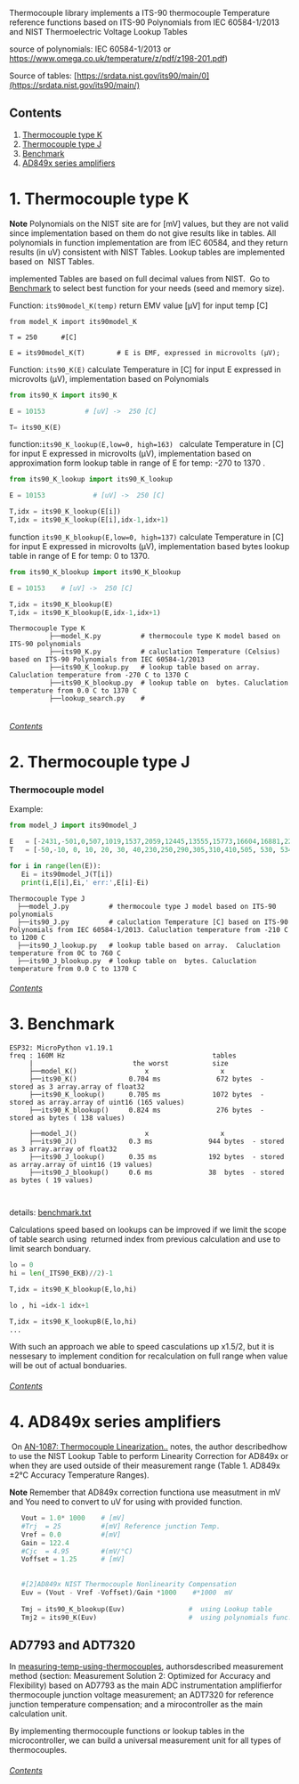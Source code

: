 

Thermocouple library implements a ITS-90 thermocouple Temperature reference functions based on ITS-90 Polynomials from IEC 60584-1/2013 and
NIST Thermoelectric Voltage Lookup Tables


source of polynomials: IEC 60584-1/2013 or https://www.omega.co.uk/temperature/z/pdf/z198-201.pdf)

Source of tables: [https://srdata.nist.gov/its90/main/0](https://srdata.nist.gov/its90/main/)


## Contents
 
1. [Thermocouple type K](#1-thermocouple-type-k)
2. [Thermocouple type J](#2-thermocouple-type-j)
3. [Benchmark](#3-benchmark)
4. [AD849x series amplifiers](#4-ad849x-series-amplifiers)
 
 



# 1. Thermocouple type K 

**Note**
Polynomials on the NIST site are for [mV] values, but they are not valid since implementation based on them do not give results
like in tables. All polynomials in function implementation are from IEC 60584, and they return results (in uV) consistent with NIST Tables.
Lookup tables are implemented based on  NIST Tables. 

implemented Tables are based on full decimal values from NIST. 
Go to [Benchmark](benchmark) to select best function for your needs (seed and memory size).


Function: ```its90model_K(temp)``` return EMV value [μV] for input temp [C] 
```
from model_K import its90model_K 

T = 250      #[C]  

E = its90model_K(T)        # E is EMF, expressed in microvolts (μV);

```
 
Function: ``` its90_K(E) ``` calculate Temperature in [C] for input E expressed in microvolts (μV), implementation based on Polynomials
```python
from its90_K import its90_K

E = 10153          # [uV] ->  250 [C]

T= its90_K(E)
```

function:```its90_K_lookup(E,low=0, high=163) ``` calculate Temperature in [C] for input E expressed in microvolts (μV), implementation based on approximation form  lookup table in range of E for temp: -270 to 1370  .

```python
from its90_K_lookup import its90_K_lookup

E = 10153            # [uV] ->  250 [C]

T,idx = its90_K_lookup(E[i])
T,idx = its90_K_lookup(E[i],idx-1,idx+1)

```

function ``` its90_K_blookup(E,low=0, high=137) ``` calculate Temperature in [C] for input E expressed in microvolts (μV), implementation based bytes lookup table
in range of E for temp: 0 to 1370.

```python 
from its90_K_blookup import its90_K_blookup

E = 10153    # [uV] ->  250 [C]

T,idx = its90_K_blookup(E)
T,idx = its90_K_blookup(E,idx-1,idx+1) 
```



```
Thermocouple Type K
          ├──model_K.py          # thermocoule type K model based on ITS-90 polynomials
          ├──its90_K.py          # caluclation Temperature (Celsius) based on ITS-90 Polynomials from IEC 60584-1/2013    
          ├──its90_K_lookup.py   # lookup table based on array.  Caluclation temperature from -270 C to 1370 C 
          ├──its90_K_blookup.py  # lookup table on  bytes. Caluclation temperature from 0.0 C to 1370 C       
          ├──lookup_search.py    #  
          
```          

###### [Contents](./README.md#contents)


# 2. Thermocouple type J

 ### Thermocouple model

Example:
 ```python 
from model_J import its90model_J

E   = [-2431,-501,0,507,1019,1537,2059,12445,13555,15773,16604,16881,22400,27673,29080,29307,29647,33102,42919,45494,51877,57953,69553] # [uV]
T   = [-50,-10, 0, 10, 20, 30, 40,230,250,290,305,310,410,505, 530, 534,540 ,600,760,800,900, 1000, 1200]

for i in range(len(E)):
    Ei = its90model_J(T[i])
    print(i,E[i],Ei,' err:',E[i]-Ei)

 ```



```
Thermocouple Type J
  ├──model_J.py          # thermocoule type J model based on ITS-90 polynomials
  ├──its90_J.py          # caluclation Temperature [C] based on ITS-90 Polynomials from IEC 60584-1/2013. Caluclation temperature from -210 C to 1200 C    
  ├──its90_J_lookup.py   # lookup table based on array.  Caluclation temperature from 0C to 760 C 
  ├──its90_J_blookup.py  # lookup table on  bytes. Caluclation temperature from 0.0 C to 1370 C       

``` 

###### [Contents](./README.md#contents)
 
 
          
# 3. Benchmark 

```
ESP32: MicroPython v1.19.1  
freq : 160M Hz                                     tables
     |                         the worst           size  
     ├──model_K()                 x                  x
     ├──its90_K()             0.704 ms              672 bytes  - stored as 3 array.array of float32   
     ├──its90_K_lookup()      0.705 ms             1072 bytes  - stored as array.array of uint16 (165 values)
     ├──its90_K_blookup()     0.824 ms              276 bytes  - stored as bytes ( 138 values) 
     
     ├──model_J()                 x                  x
     ├──its90_J()             0.3 ms              944 bytes  - stored as 3 array.array of float32   
     ├──its90_J_lookup()      0.35 ms             192 bytes  - stored as array.array of uint16 (19 values)
     ├──its90_J_blookup()     0.6 ms              38  bytes  - stored as bytes ( 19 values)
     
     
 ```
       
 details: [benchmark.txt](https://github.com/2dof/esp_control/blob/main/src/thermocouples/benchmark.txt)       
             
 Calculations speed based on lookups can be improved if we limit the scope of table search using
 returned index from previous calculation and use to limit search bonduary.
 
 ```python 
 lo = 0 
 hi = len(_ITS90_EKB)//2)-1
 
 T,idx = its90_K_blookup(E,lo,hi)
 
 lo , hi =idx-1 idx+1

 T,idx = its90_K_lookupB(E,lo,hi)
 ...  
 ```   
 With such an approach we able to speed casculations up x1.5/2, but it is nessesary to implement 
 condition for recalculation on full range when value will be out of actual bonduaries.
 
 ###### [Contents](./README.md#contents)
 
 # 4. AD849x series amplifiers 
 
 On [AN-1087: Thermocouple Linearization..](https://www.analog.com/en/app-notes/an-1087.html) notes, the author describedhow to use the NIST Lookup Table to perform Linearity Correction for AD849x or when they are used outside of their measurement range (Table 1. AD849x ±2°C Accuracy Temperature Ranges). 
 
 **Note**
 Remember that AD849x correction functiona use measutment in mV and You need to convert to uV for using with provided
 function. 
 
 ```python
    Vout = 1.0* 1000    # [mV]   
    #Trj  = 25          #[mV] Reference junction Temp.
    Vref = 0.0          #[mV] 
    Gain = 122.4
    #Cjc  = 4.95        #(mV/°C)
    Voffset = 1.25      # [mV]
     
    
    #[2]AD849x NIST Thermocouple Nonlinearity Compensation
    Euv = (Vout - Vref -Voffset)/Gain *1000    #*1000  mV  
    
    Tmj = its90_K_blookup(Euv)                #  using Lookup table
    Tmj2 = its90_K(Euv)                       #  using polynomials func. 
 
 ```
 
 
  ## AD7793 and ADT7320 
 
In [measuring-temp-using-thermocouples](https://www.analog.com/en/analog-dialogue/articles/measuring-temp-using-thermocouples.html), authorsdescribed measurement method (section: Measurement Solution 2: Optimized for Accuracy and Flexibility) based on AD7793 as the main ADC instrumentation amplifierfor thermocouple junction voltage measurement; an ADT7320 for reference junction temperature compensation; and a mirocontroller as the main calculation unit.

By implementing thermocouple functions or lookup tables in the microcontroller, we can build a universal measurement unit for all types of thermocouples.


###### [Contents](./README.md#contents)






 

